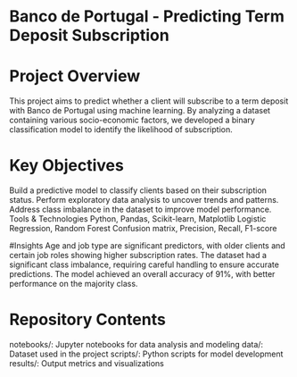# Banco de Portugal - Predicting Term Deposit Subscription

# Project Overview
This project aims to predict whether a client will subscribe to a term deposit with Banco de Portugal using machine learning. By analyzing a dataset containing various socio-economic factors, we developed a binary classification model to identify the likelihood of subscription.

# Key Objectives
Build a predictive model to classify clients based on their subscription status.
Perform exploratory data analysis to uncover trends and patterns.
Address class imbalance in the dataset to improve model performance.
Tools & Technologies
Python, Pandas, Scikit-learn, Matplotlib
Logistic Regression, Random Forest
Confusion matrix, Precision, Recall, F1-score

#Insights
Age and job type are significant predictors, with older clients and certain job roles showing higher subscription rates.
The dataset had a significant class imbalance, requiring careful handling to ensure accurate predictions.
The model achieved an overall accuracy of 91%, with better performance on the majority class.

# Repository Contents
notebooks/: Jupyter notebooks for data analysis and modeling
data/: Dataset used in the project
scripts/: Python scripts for model development
results/: Output metrics and visualizations
